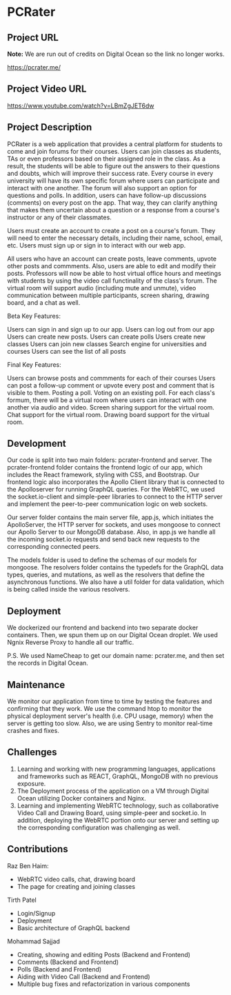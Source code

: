 # __PCRater__


## Project URL

<strong>Note:</strong> We are run out of credits on Digital Ocean so the link no longer works.

https://pcrater.me/ 

## Project Video URL 


https://www.youtube.com/watch?v=LBmZgJET6dw

## Project Description


PCRater is a web application that provides a central platform for students to come and join forums for their courses. 
Users can join classes as students, TAs or even professors based on their assigned role in the class. 
As a result, the students will be able to figure out the answers to their questions and doubts, 
which will improve their success rate. Every course in every university will have its own specific forum where 
users can participate and interact with one another. The forum will also support an option for questions and polls. 
In addition, users can have follow-up discussions (comments) on every post on the app. That way, they can clarify anything 
that makes them uncertain about a question or a response from a course's instructor or any of their classmates.

Users must create an account to create a post on a course's forum. 
They will need to enter the necessary details, including their name, school, email, etc. 
Users must sign up or sign in to interact with our web app.

All users who have an account can create posts, leave comments, upvote other posts and commments. 
Also, users are able to edit and modify their posts. Professors will now be able to host virtual office hours and 
meetings with students by using the video call functinality of the class's forum. The virtual room will support 
audio (including mute and unmute), video communication between multiple participants, screen sharing, drawing 
board, and a chat as well.

Beta Key Features:

Users can sign in and sign up to our app.
Users can log out from our app
Users can create new posts.
Users can create polls
Users create new classes
Users can join new classes
Search engine for universities and courses
Users can see the list of all posts

Final Key Features:

Users can browse posts and commments for each of their courses
Users can post a follow-up comment or upvote every post and comment that is visible to them.
Posting a poll.
Voting on an existing poll.
For each class's formum, there will be a virtual room where users can interact with one another via audio and video.
Screen sharing support for the virtual room.
Chat support for the virtual room.
Drawing board support for the virtual room.

## Development


Our code is split into two main folders: pcrater-frontend and server.
The pcrater-frontend folder contains the frontend logic of our app, which includes the React framework, styling with CSS, and Bootstrap. Our frontend logic also incorporates the Apollo Client library that is connected to the Apolloserver for running GraphQL queries. For the WebRTC, we used the socket.io-client and simple-peer libraries to connect to the HTTP server and implement the peer-to-peer communication logic on web sockets.

Our server folder contains the main server file, app.js, which initiates the ApolloServer, the HTTP server for sockets, and uses mongoose to connect our Apollo Server to our MongoDB database. Also, in app.js we handle all the incoming socket.io requests and send back new requests to the corresponding connected peers.

The models folder is used to define the schemas of our models for mongoose.
The resolvers folder contains the typedefs for the GraphQL data types, queries, and mutations, as well as the resolvers that define the asynchronous functions. 
We also have a util folder for data validation, which is being called inside the various resolvers. 




## Deployment

We dockerized our frontend and backend into two separate docker containers. 
Then, we spun them up on our Digital Ocean droplet. 
We used Ngnix Reverse Proxy to handle all our traffic.

P.S. We used NameCheap to get our domain name: pcrater.me, and then set the records in Digital Ocean.

## Maintenance


We monitor our application from time to time by testing the features and confirming that they work.
We use the command htop to monitor the physical deployment server's health (i.e. CPU usage, memory) when the server is getting too slow. Also, we are using Sentry to monitor real-time crashes and fixes.


## Challenges

1. Learning and working with new programming languages, applications and frameworks such as REACT, GraphQL, 
MongoDB with no previous exposure.
2. The Deployment process of the application on a VM through Digital Ocean utilizing Docker containers and Nginx.
3. Learning and implementing WebRTC technology, such as collaborative Video Call and Drawing Board, using simple-peer and socket.io. In addition, deploying the WebRTC portion onto our server and setting up the corresponding configuration was challenging as well. 

## Contributions


Raz Ben Haim:
 - WebRTC video calls, chat, drawing board 
 - The page for creating and joining classes

Tirth Patel 
- Login/Signup 
- Deployment 
- Basic architecture of GraphQL backend

Mohammad Sajjad

- Creating, showing and editing Posts (Backend and Frontend)
- Comments (Backend and Frontend)
- Polls (Backend and Frontend)
- Aiding with Video Call (Backend and Frontend)
- Multiple bug fixes and refactorization in various components

